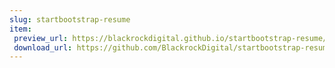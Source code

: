 ```yaml
---
slug: startbootstrap-resume
item:
 preview_url: https://blackrockdigital.github.io/startbootstrap-resume/
 download_url: https://github.com/BlackrockDigital/startbootstrap-resume/archive/gh-pages.zip
---
```

